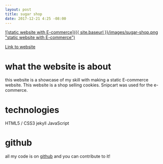 ```yaml
---
layout: post
title: sugar shop
date: 2017-12-21 4:25 -08:00
---
```

<a href="https://colorlessenergy.github.io/sugar-shop/">
    ![static website with E-commerce]({{ site.baseurl }}/images/sugar-shop.png "static website with E-commerce")
</a>


[Link to website](https://colorlessenergy.github.io/sugar-shop/)

# what the website is about

this website is a showcase of my skill with making a static E-commerce website. This website is a shop selling cookies. Snipcart was used for the e-commerce.

# technologies

HTML5 / CSS3
jekyll
JavaScript

# github

all my code is on [github](https://github.com/colorlessenergy/sugar-shop) and you can contribute to it!
